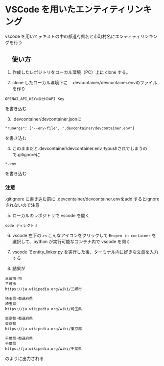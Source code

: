 # VSCode を用いたエンティティリンキング

vscode を用いてテキストの中の都道府県名と市町村名にエンティティリンキングを行う






## 　使い方

1. 作成したレポジトリをローカル環境（PC）上に clone する。

2.  clone したローカル環境下に　.devcontainer/devcontainer.envのファイルを作り
```
OPENAI_API_KEY=自分のAPI Key
```
を書き込む 

 3. .devcontainer/devcontainer.jsonに
```
"runArgs": ["--env-file", ".devcontainer/devcontainer.env"]
```
を書き込む   

4. このままだと.devcontainer/devcontainer.env もpushされてしまうので.gitignoreに
```
*.env
```
を書き込む

### 注意
.gitignore に書き込む前に .devcontainer/devcontainer.envをadd するとignoreされないので注意


5. ローカルのレポジトリで vscode を開く

```
code ディレクトリ
```

6. vscode 左下の `><` こんなアイコンをクリックして `Reopen in container` を選択して、python が実行可能なコンテナ内で vscode を開く

7. vscode でentity_linker.py を実行した後、ターミナル内に好きな文章を入力する

8. 結果が
```
三郷市-市
三郷市
https://ja.wikipedia.org/wiki/三郷市

埼玉県-都道府県
埼玉県
https://ja.wikipedia.org/wiki/埼玉県

東京都-都道府県
東京都
https://ja.wikipedia.org/wiki/東京都

千葉県-都道府県
千葉県
https://ja.wikipedia.org/wiki/千葉県
```
のように出力される


